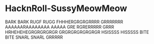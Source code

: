 # HacknRoll-SussyMeowMeow

BARK BARK RUGF RUGG 
FHHHERGRGRGRRRR
GRRRRRRR
AAAAAARAAAAAAAA
AAAAA GRE RGRERRRRR
GRRR
HRHEHEHEGRGRGRGRGR
GRGRGRGRGRGRGR
HSISSSS HISSSSS BITE
BITE SNARL SNARL
GRRRRR